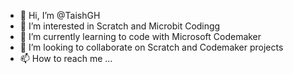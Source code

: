 - 👋 Hi, I’m @TaishGH
- 👀 I’m interested in Scratch and Microbit Codingg
- 🌱 I’m currently learning to code with Microsoft Codemaker
- 💞️ I’m looking to collaborate on Scratch and Codemaker projects
- 📫 How to reach me ...

<!---
TaishGH/TaishGH is a ✨ special ✨ repository because its `README.md` (this file) appears on your GitHub profile.
You can click the Preview link to take a look at your changes.
--->
